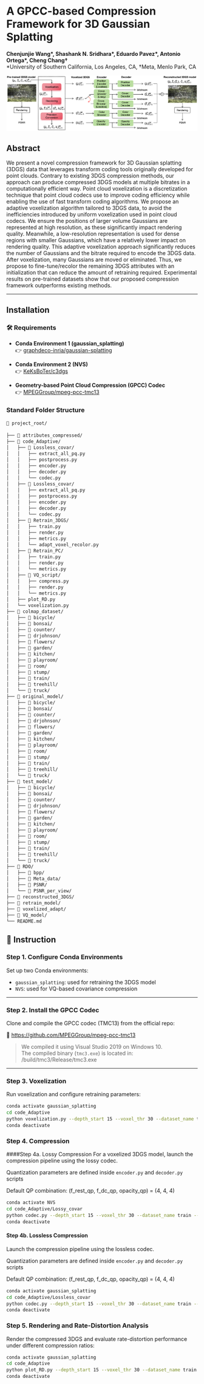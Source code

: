 # A GPCC-based Compression Framework for 3D Gaussian Splatting

**Chenjunjie Wang\*, Shashank N. Sridhara\*, Eduardo Pavez\*, Antonio Ortega\*, Cheng Chang†**  
\*University of Southern California, Los Angeles, CA, 
†Meta, Menlo Park, CA  

![3DGS Demo](images/pipeline.png)

## Abstract

We present a novel compression framework for 3D Gaussian splatting (3DGS) data that leverages transform coding tools originally developed for point clouds. Contrary to existing 3DGS compression methods, our approach can produce compressed 3DGS models at multiple bitrates in a computationally efficient way. Point cloud voxelization is a discretization technique that point cloud codecs use to improve coding efficiency while enabling the use of fast transform coding algorithms. We propose an adaptive voxelization algorithm tailored to 3DGS data, to avoid the inefficiencies introduced by uniform voxelization used in point cloud codecs. We ensure the positions of larger volume Gaussians are represented at high resolution, as these significantly impact rendering quality. Meanwhile, a low-resolution representation is used for dense regions with smaller Gaussians, which have a relatively lower impact on rendering quality. This adaptive voxelization approach significantly reduces the number of Gaussians and the bitrate required to encode the 3DGS data. After voxelization, many Gaussians are moved or eliminated. Thus, we propose to fine-tune/recolor the remaining 3DGS attributes with an initialization that can reduce the amount of retraining required. Experimental results on pre-trained datasets show that our proposed compression framework outperforms existing methods.


---

## Installation

### 🛠️ Requirements

- **Conda Environment 1 (gaussian_splatting)**  
  👉 [graphdeco-inria/gaussian-splatting](https://github.com/graphdeco-inria/gaussian-splatting)

- **Conda Environment 2 (NVS)**  
  👉 [KeKsBoTer/c3dgs](https://github.com/KeKsBoTer/c3dgs/tree/master)

- **Geometry-based Point Cloud Compression (GPCC) Codec**  
  👉 [MPEGGroup/mpeg-pcc-tmc13](https://github.com/MPEGGroup/mpeg-pcc-tmc13)


### Standard Folder Structure
```text
📁 project_root/

├── 📁 attributes_compressed/
├── 📁 code_Adaptive/
│   ├── 📁 Lossless_covar/
│   │   ├── extract_all_pq.py
│   │   ├── postprocess.py
│   │   ├── encoder.py
│   │   ├── decoder.py
│   │   └── codec.py
│   ├── 📁 Lossless_covar/
│   │   ├── extract_all_pq.py
│   │   ├── postprocess.py
│   │   ├── encoder.py
│   │   ├── decoder.py
│   │   └── codec.py
│   ├── 📁 Retrain_3DGS/
│   │   ├── train.py
│   │   ├── render.py
│   │   ├── metrics.py
│   │   └── adapt_voxel_recolor.py
│   ├── 📁 Retrain_PC/
│   │   ├── train.py
│   │   ├── render.py
│   │   └── metrics.py
│   ├── 📁 VQ_script/
│   │   ├── compress.py
│   │   ├── render.py
│   │   └── metrics.py
│   ├── plot_RD.py
│   └── voxelization.py
├── 📁 colmap_dataset/
│   ├── 📁 bicycle/
│   ├── 📁 bonsai/
│   ├── 📁 counter/
│   ├── 📁 drjohnson/
│   ├── 📁 flowers/
│   ├── 📁 garden/
│   ├── 📁 kitchen/
│   ├── 📁 playroom/
│   ├── 📁 room/
│   ├── 📁 stump/
│   ├── 📁 train/
│   ├── 📁 treehill/
│   └── 📁 truck/
├── 📁 original_model/
│   ├── 📁 bicycle/
│   ├── 📁 bonsai/
│   ├── 📁 counter/
│   ├── 📁 drjohnson/
│   ├── 📁 flowers/
│   ├── 📁 garden/
│   ├── 📁 kitchen/
│   ├── 📁 playroom/
│   ├── 📁 room/
│   ├── 📁 stump/
│   ├── 📁 train/
│   ├── 📁 treehill/
│   └── 📁 truck/
├── 📁 test_model/
│   ├── 📁 bicycle/
│   ├── 📁 bonsai/
│   ├── 📁 counter/
│   ├── 📁 drjohnson/
│   ├── 📁 flowers/
│   ├── 📁 garden/
│   ├── 📁 kitchen/
│   ├── 📁 playroom/
│   ├── 📁 room/
│   ├── 📁 stump/
│   ├── 📁 train/
│   ├── 📁 treehill/
│   └── 📁 truck/
├── 📁 RDO/
│   ├── 📁 bpp/
│   ├── 📁 Meta_data/
│   ├── 📁 PSNR/
│   └── 📁 PSNR_per_view/
├── 📁 reconstructed_3DGS/
├── 📁 retrain_model/
├── 📁 voxelized_adapt/
├── 📁 VQ_model/
└── README.md
```

## 📘 Instruction

### Step 1. Configure Conda Environments

Set up two Conda environments:

- `gaussian_splatting`: used for retraining the 3DGS model  
- `NVS`: used for VQ-based covariance compression

---

### Step 2. Install the GPCC Codec

Clone and compile the GPCC codec (TMC13) from the official repo:

🔗 https://github.com/MPEGGroup/mpeg-pcc-tmc13

> We compiled it using Visual Studio 2019 on Windows 10.  
> The compiled binary (`tmc3.exe`) is located in:
/build/tmc3/Release/tmc3.exe

---

### Step 3. Voxelization

Run voxelization and configure retraining parameters:

```bash
conda activate gaussian_splatting
cd code_Adaptive
python voxelization.py --depth_start 15 --voxel_thr 30 --dataset_name train --retrain_mode 3DGS --use_adaptive false --iterations 15000
conda deactivate
```

### Step 4. Compression
####Step 4a. Lossy Compression
For a voxelized 3DGS model, launch the compression pipeline using the lossy codec.

Quantization parameters are defined inside `encoder.py` and `decoder.py` scripts

Default QP combination:
(f_rest_qp, f_dc_qp, opacity_qp) = (4, 4, 4)

```bash
conda activate NVS
cd code_Adaptive/Lossy_covar
python codec.py --depth_start 15 --voxel_thr 30 --dataset_name train --retrain_mode 3DGS --use_adaptive false
conda deactivate
```

#### Step 4b. Lossless Compression
Launch the compression pipeline using the lossless codec.

Quantization parameters are defined inside `encoder.py` and `decoder.py` scripts

Default QP combination:
(f_rest_qp, f_dc_qp, opacity_qp) = (4, 4, 4)

```bash
conda activate gaussian_splatting
cd code_Adaptive/Lossless_covar
python codec.py --depth_start 15 --voxel_thr 30 --dataset_name train --retrain_mode 3DGS --use_adaptive false
conda deactivate
```

### Step 5. Rendering and Rate-Distortion Analysis
Render the compressed 3DGS and evaluate rate-distortion performance under different compression ratios:

```bash
conda activate gaussian_splatting
cd code_Adaptive
python plot_RD.py --depth_start 15 --voxel_thr 30 --dataset_name train --retrain_mode 3DGS --use_adaptive false --comp_mode lossless
conda deactivate
```

